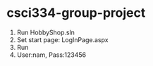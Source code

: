 # csci334-group-project
1. Run HobbyShop.sln
2. Set start page: LogInPage.aspx
3. Run
3. User:nam, Pass:123456